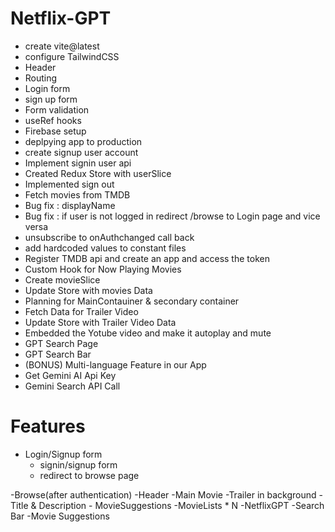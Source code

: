 # Netflix-GPT

- create vite@latest
- configure TailwindCSS
- Header
- Routing
- Login form
- sign up form
- Form validation
- useRef hooks
- Firebase setup
- deplpying app to production
- create signup user account
- Implement signin user api
- Created Redux Store with userSlice
- Implemented sign out
- Fetch movies from TMDB
- Bug fix : displayName
- Bug fix : if user is not logged in redirect /browse to Login page and vice versa
- unsubscribe to onAuthchanged call back
- add hardcoded values to constant files
- Register TMDB api and create an app and access the token
- Custom Hook for Now Playing Movies
- Create movieSlice
- Update Store with movies Data
- Planning for MainContauiner & secondary container
- Fetch Data for Trailer Video
- Update Store with Trailer Video Data
- Embedded the Yotube video and make it autoplay and mute
- GPT Search Page
- GPT Search Bar
- (BONUS) Multi-language Feature in our App
- Get  Gemini AI Api Key
- Gemini Search API Call

# Features

- Login/Signup form
  - signin/signup form
  - redirect to browse page

-Browse(after authentication)
  -Header
    -Main Movie
        -Trailer in background
        -Title & Description
        - MovieSuggestions
          -MovieLists * N
-NetflixGPT
  -Search Bar
  -Movie Suggestions 







